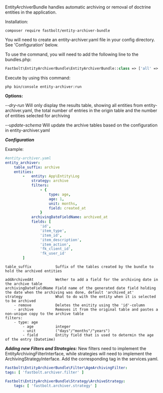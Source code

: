 EntityArchiverBundle handles automatic archiving or removal of 
doctrine entities in the application.

Installation:

```console
composer require fastbolt/entity-archiver-bundle
```

You will need to create an entity-archiver.yaml file in your config directory. See 'Configuration' below.

To use the command, you will need to add the following line to the bundles.php:
```php
Fastbolt\EntityArchiverBundle\EntityArchiverBundle::class => ['all' => true]
```

Execute by using this command:
```console
php bin/console entity-archiver:run
```

**Options:**

*--dry-run*
Will only display the results table, showing all entities from entity-archiver.yaml, the total 
number of entries in the origin table and the number of entities selected for archiving
                    
*--update-schema*
Will update the archive tables based on the configuration in entity-archiver.yaml


***Configuration***

Example:
```yaml
#entity-archiver.yaml
entity_archiver:
    table_suffix: archive
    entities:
        -   entity: App\Entity\Log
            strategy: archive
            filters:
                - {
                    type: age,
                    age: 1,
                    unit: months,
                    field: created_at
                }
            archivingDateFieldName: archived_at
            fields: [
                'id',
                'item_type',
                'item_id',
                'item_description',
                'item_action',
                'fk_client_id',
                'fk_user_id'
        ]
```

```
table_suffix           Suffix of the tables created by the bundle to hold the archived entities

addArchivedAt          Wether to add a field for the archiving date in the archive table
archivingDateFieldName Field name of the generated date field holding the date when the archiving was done, default 'archived_at'
strategy               What to do with the entity when it is selected to be archived
    - remove           Deletes the enitity using the 'id'-column
    - archive          Removes it from the original table and pastes a non-unique copy to the archive table
filters:            
    - type: age
        - age          integer         
        - unit         ("days"/"months"/"years")
        - field        Entity field that is used to determin the age of the entry (Datetime)
```

***Adding new Filters and Strategies:***
New filters need to implement the EntityArchivingFilterInterface, while strategies will need to implement the 
ArchivingStrategyInterface. Add the corresponding tag in the services.yaml.

```yaml
Fastbolt\EntityArchiverBundle\Filter\AgeArchivingFilter:
tags: [ 'fastbolt.archiver.filter' ]

Fastbolt\EntityArchiverBundle\Strategy\ArchiveStrategy:
    tags: [ 'fastbolt.archiver.strategy' ]
```
